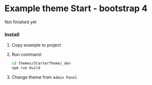 # Example theme Start - bootstrap 4
Not finished yet

### Install
1. Copy example to project
1. Run command:
    ```bash
    cd themes/StarterTheme/_dev
    npm run build
    ```
    
1. Change theme from ``Admin Panel``
